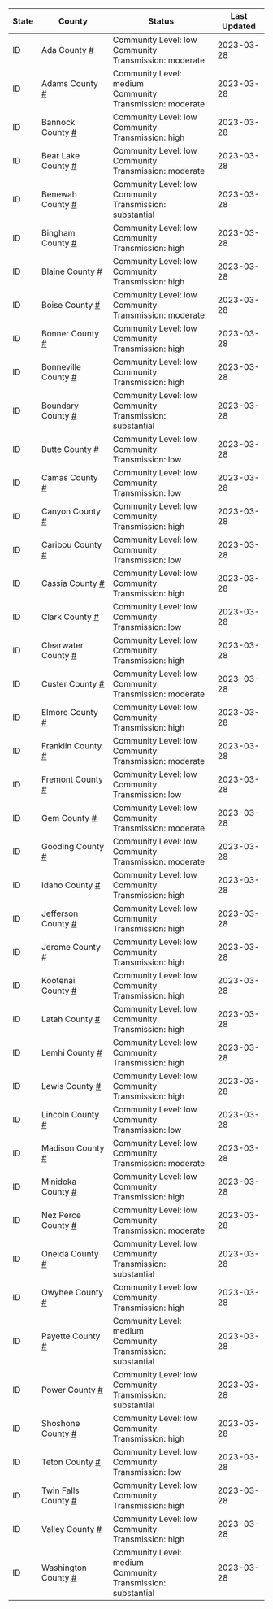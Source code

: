 State | County | Status | Last Updated
--- | --- | --- | --- 
ID | Ada County <a href="#ada_county">#</a> | <a name="ada_county"></a>Community Level: low<br/>Community Transmission: moderate | 2023-03-28
ID | Adams County <a href="#adams_county">#</a> | <a name="adams_county"></a>Community Level: medium<br/>Community Transmission: moderate | 2023-03-28
ID | Bannock County <a href="#bannock_county">#</a> | <a name="bannock_county"></a>Community Level: low<br/>Community Transmission: high | 2023-03-28
ID | Bear Lake County <a href="#bear_lake_county">#</a> | <a name="bear_lake_county"></a>Community Level: low<br/>Community Transmission: moderate | 2023-03-28
ID | Benewah County <a href="#benewah_county">#</a> | <a name="benewah_county"></a>Community Level: low<br/>Community Transmission: substantial | 2023-03-28
ID | Bingham County <a href="#bingham_county">#</a> | <a name="bingham_county"></a>Community Level: low<br/>Community Transmission: high | 2023-03-28
ID | Blaine County <a href="#blaine_county">#</a> | <a name="blaine_county"></a>Community Level: low<br/>Community Transmission: high | 2023-03-28
ID | Boise County <a href="#boise_county">#</a> | <a name="boise_county"></a>Community Level: low<br/>Community Transmission: moderate | 2023-03-28
ID | Bonner County <a href="#bonner_county">#</a> | <a name="bonner_county"></a>Community Level: low<br/>Community Transmission: high | 2023-03-28
ID | Bonneville County <a href="#bonneville_county">#</a> | <a name="bonneville_county"></a>Community Level: low<br/>Community Transmission: high | 2023-03-28
ID | Boundary County <a href="#boundary_county">#</a> | <a name="boundary_county"></a>Community Level: low<br/>Community Transmission: substantial | 2023-03-28
ID | Butte County <a href="#butte_county">#</a> | <a name="butte_county"></a>Community Level: low<br/>Community Transmission: low | 2023-03-28
ID | Camas County <a href="#camas_county">#</a> | <a name="camas_county"></a>Community Level: low<br/>Community Transmission: low | 2023-03-28
ID | Canyon County <a href="#canyon_county">#</a> | <a name="canyon_county"></a>Community Level: low<br/>Community Transmission: high | 2023-03-28
ID | Caribou County <a href="#caribou_county">#</a> | <a name="caribou_county"></a>Community Level: low<br/>Community Transmission: low | 2023-03-28
ID | Cassia County <a href="#cassia_county">#</a> | <a name="cassia_county"></a>Community Level: low<br/>Community Transmission: high | 2023-03-28
ID | Clark County <a href="#clark_county">#</a> | <a name="clark_county"></a>Community Level: low<br/>Community Transmission: low | 2023-03-28
ID | Clearwater County <a href="#clearwater_county">#</a> | <a name="clearwater_county"></a>Community Level: low<br/>Community Transmission: high | 2023-03-28
ID | Custer County <a href="#custer_county">#</a> | <a name="custer_county"></a>Community Level: low<br/>Community Transmission: moderate | 2023-03-28
ID | Elmore County <a href="#elmore_county">#</a> | <a name="elmore_county"></a>Community Level: low<br/>Community Transmission: high | 2023-03-28
ID | Franklin County <a href="#franklin_county">#</a> | <a name="franklin_county"></a>Community Level: low<br/>Community Transmission: moderate | 2023-03-28
ID | Fremont County <a href="#fremont_county">#</a> | <a name="fremont_county"></a>Community Level: low<br/>Community Transmission: low | 2023-03-28
ID | Gem County <a href="#gem_county">#</a> | <a name="gem_county"></a>Community Level: low<br/>Community Transmission: moderate | 2023-03-28
ID | Gooding County <a href="#gooding_county">#</a> | <a name="gooding_county"></a>Community Level: low<br/>Community Transmission: moderate | 2023-03-28
ID | Idaho County <a href="#idaho_county">#</a> | <a name="idaho_county"></a>Community Level: low<br/>Community Transmission: high | 2023-03-28
ID | Jefferson County <a href="#jefferson_county">#</a> | <a name="jefferson_county"></a>Community Level: low<br/>Community Transmission: high | 2023-03-28
ID | Jerome County <a href="#jerome_county">#</a> | <a name="jerome_county"></a>Community Level: low<br/>Community Transmission: high | 2023-03-28
ID | Kootenai County <a href="#kootenai_county">#</a> | <a name="kootenai_county"></a>Community Level: low<br/>Community Transmission: high | 2023-03-28
ID | Latah County <a href="#latah_county">#</a> | <a name="latah_county"></a>Community Level: low<br/>Community Transmission: high | 2023-03-28
ID | Lemhi County <a href="#lemhi_county">#</a> | <a name="lemhi_county"></a>Community Level: low<br/>Community Transmission: high | 2023-03-28
ID | Lewis County <a href="#lewis_county">#</a> | <a name="lewis_county"></a>Community Level: low<br/>Community Transmission: high | 2023-03-28
ID | Lincoln County <a href="#lincoln_county">#</a> | <a name="lincoln_county"></a>Community Level: low<br/>Community Transmission: low | 2023-03-28
ID | Madison County <a href="#madison_county">#</a> | <a name="madison_county"></a>Community Level: low<br/>Community Transmission: moderate | 2023-03-28
ID | Minidoka County <a href="#minidoka_county">#</a> | <a name="minidoka_county"></a>Community Level: low<br/>Community Transmission: high | 2023-03-28
ID | Nez Perce County <a href="#nez_perce_county">#</a> | <a name="nez_perce_county"></a>Community Level: low<br/>Community Transmission: moderate | 2023-03-28
ID | Oneida County <a href="#oneida_county">#</a> | <a name="oneida_county"></a>Community Level: low<br/>Community Transmission: substantial | 2023-03-28
ID | Owyhee County <a href="#owyhee_county">#</a> | <a name="owyhee_county"></a>Community Level: low<br/>Community Transmission: high | 2023-03-28
ID | Payette County <a href="#payette_county">#</a> | <a name="payette_county"></a>Community Level: medium<br/>Community Transmission: substantial | 2023-03-28
ID | Power County <a href="#power_county">#</a> | <a name="power_county"></a>Community Level: low<br/>Community Transmission: substantial | 2023-03-28
ID | Shoshone County <a href="#shoshone_county">#</a> | <a name="shoshone_county"></a>Community Level: low<br/>Community Transmission: high | 2023-03-28
ID | Teton County <a href="#teton_county">#</a> | <a name="teton_county"></a>Community Level: low<br/>Community Transmission: low | 2023-03-28
ID | Twin Falls County <a href="#twin_falls_county">#</a> | <a name="twin_falls_county"></a>Community Level: low<br/>Community Transmission: high | 2023-03-28
ID | Valley County <a href="#valley_county">#</a> | <a name="valley_county"></a>Community Level: low<br/>Community Transmission: high | 2023-03-28
ID | Washington County <a href="#washington_county">#</a> | <a name="washington_county"></a>Community Level: medium<br/>Community Transmission: substantial | 2023-03-28
